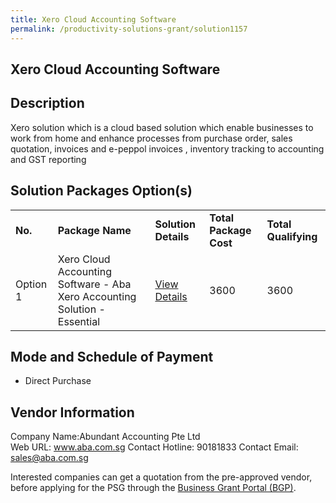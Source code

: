 ```yaml
---
title: Xero Cloud Accounting Software
permalink: /productivity-solutions-grant/solution1157
---
```


## Xero Cloud Accounting Software

## Description

Xero solution which is a cloud based solution which enable businesses to work from home and enhance processes from purchase order, sales quotation, invoices and e-peppol invoices , inventory tracking to accounting and GST reporting

## Solution Packages Option(s)

<table>
<tr>
<td><b>No.</b></td>
<td><b>Package Name</b></td>
<td><b>Solution Details</b></td>
<td><b>Total Package Cost</b></td>
<td><b>Total Qualifying</b></td>
</tr>
<tr>
<td>Option 1</td>
<td>Xero Cloud Accounting Software - Aba Xero Accounting Solution - Essential</td>
<td><a href='https://www.gobusiness.gov.sg/images/psg/Desensitised_Abundant_Accounting_20200324_Annex_3_Part_2.pdf'>View Details</a></td>
<td>3600</td>
<td>3600</td>
</tr>
</table>

## Mode and Schedule of Payment

 - Direct Purchase

## Vendor Information

 Company Name:Abundant Accounting Pte Ltd  
Web URL: www.aba.com.sg 
Contact Hotline: 90181833 
Contact Email: sales@aba.com.sg 


Interested companies can get a quotation from the pre-approved vendor, before applying for the PSG through the <a href='https://www.businessgrants.gov.sg/'>Business Grant Portal (BGP)</a>.
